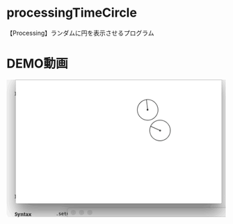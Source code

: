 # processingTimeCircle
【Processing】ランダムに円を表示させるプログラム

# DEMO動画
![DEMO](https://github.com/ShirakawaYoshimaru/processingTimeCircle/raw/master/DEMO.gif)